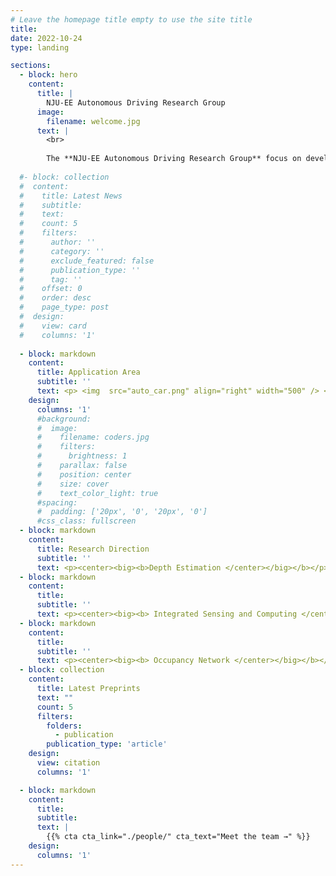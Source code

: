```yaml
---
# Leave the homepage title empty to use the site title
title:
date: 2022-10-24
type: landing

sections:
  - block: hero
    content:
      title: |
        NJU-EE Autonomous Driving Research Group
      image:
        filename: welcome.jpg
      text: |
        <br>
        
        The **NJU-EE Autonomous Driving Research Group** focus on developing vision-based perception algorithms for autonomous driving.
  
  #- block: collection
  #  content:
  #    title: Latest News
  #    subtitle:
  #    text:
  #    count: 5
  #    filters:
  #      author: ''
  #      category: ''
  #      exclude_featured: false
  #      publication_type: ''
  #      tag: ''
  #    offset: 0
  #    order: desc
  #    page_type: post
  #  design:
  #    view: card
  #    columns: '1'
  
  - block: markdown
    content:
      title: Application Area
      subtitle: ''
      text: <p> <img  src="auto_car.png" align="right" width="500" /> <br> Accurate 3D perception is essential for autonomous driving. Addressing the environmental perception requirements of autonomous driving, we have conducted research into omnidirectional depth estimation algorithm. Building upon this foundation, we have further explored integrated sensing and computing algorithm deployed on hardware, as well as occupancy network aided by depth information.</p>
    design:
      columns: '1'
      #background:
      #  image: 
      #    filename: coders.jpg
      #    filters:
      #      brightness: 1
      #    parallax: false
      #    position: center
      #    size: cover
      #    text_color_light: true
      #spacing:
      #  padding: ['20px', '0', '20px', '0']
      #css_class: fullscreen
  - block: markdown
    content:
      title: Research Direction
      subtitle: ''
      text: <p><center><big><b>Depth Estimation </center></big></b></p> <br> We have studied depth estimation from multi-camera systems to obtain structural information of the surrounding environment for autonomous driving systems. Here is a demo video. More details are available in <a href="https://nju-ee.github.io/Autonomous_Driving_Research_Group.page/depth/" title="Depth Estimation">this page</a> <br> <video src="ground1.mp4" autoplay="autoplay" loop="loop" controls="controls"></video>
  - block: markdown
    content:
      title: 
      subtitle: ''
      text: <p><center><big><b> Integrated Sensing and Computing </center></big></b></p> <br><p><img  src="Fig2.drawio.png" align="left" width="700" /> We propose an omnidirectional depth estimation system based on near-sensor computing architecture. The proposed work achieves load balancing by task partitioning, while reducing transmission bandwidth through the feature projection and learnable codec. More details are available in <a href="https://nju-ee.github.io/Autonomous_Driving_Research_Group.page/integrated/" title="Integrated Sensing and Computing">this page</a></p>
  - block: markdown
    content:
      title: 
      subtitle: ''
      text: <p><center><big><b> Occupancy Network </center></big></b></p> <br>  Based on the depth information provided by our lab's Depth Estimation Network, we propose a Sketch-Coloring framework based on cylindrical voxel.  Here is a demo video. Experimental results demonstrate that our Sketch-Coloring network significantly enhances 3D perception performance, especially in nearby regions, which makes our method a promising solution for autonomous driving perception. More details are available in <a href="https://nju-ee.github.io/Autonomous_Driving_Research_Group.page/occ/" title="Occupancy Network">this page</a> <br> <video src="occ.mp4" autoplay="autoplay" loop="loop" controls="controls"></video>
  - block: collection
    content:
      title: Latest Preprints
      text: ""
      count: 5
      filters:
        folders:
          - publication
        publication_type: 'article'
    design:
      view: citation
      columns: '1'

  - block: markdown
    content:
      title:
      subtitle:
      text: |
        {{% cta cta_link="./people/" cta_text="Meet the team →" %}}
    design:
      columns: '1'
---
```

